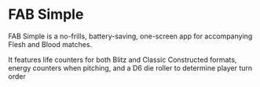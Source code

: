 # FAB Simple

FAB Simple is a no-frills, battery-saving, one-screen app for accompanying Flesh and Blood matches.

It features life counters for both Blitz and Classic Constructed formats, energy counters when pitching, and a D6 die roller to determine player turn order
